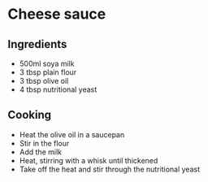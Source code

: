 # Cheese sauce

## Ingredients

- 500ml soya milk
- 3 tbsp plain flour
- 3 tbsp olive oil
- 4 tbsp nutritional yeast

## Cooking

- Heat the olive oil in a saucepan
- Stir in the flour
- Add the milk
- Heat, stirring with a whisk until thickened
- Take off the heat and stir through the nutritional yeast